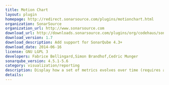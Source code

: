 ```yaml
---
title: Motion Chart
layout: plugin
homepage: http://redirect.sonarsource.com/plugins/motionchart.html
organization: SonarSource
organization_url: http://www.sonarsource.com
download_url: http://downloads.sonarsource.com/plugins/org/codehaus/sonar-plugins/sonar-motion-chart-plugin/1.7/sonar-motion-chart-plugin-1.7.jar
download_version: 1.7
download_description: Add support for SonarQube 4.3+
download_date: 2014-06-16
license: GNU LGPL 3
developers: Fabrice Bellingard,Simon Brandhof,Cedric Munger
sonarqube_version: 4.5.1-5.6
category: visualization/reporting
description: Display how a set of metrics evolves over time (requires an internet access).
details: 
---
```


